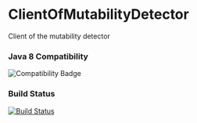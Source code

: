 ClientOfMutabilityDetector
==========================

Client of the mutability detector


### Java 8 Compatibility
![Compatibility Badge](https://java.net/downloads/adoptopenjdk/compat.svg)

### Build Status
[![Build Status](https://api.travis-ci.org/MutabilityDetector/ClientOfMutabilityDetector.png?branch=master)](https://travis-ci.org/MutabilityDetector/ClientOfMutabilityDetector)

